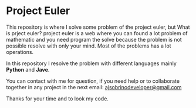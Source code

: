 # Project Euler

This repository is where I solve some problem of the project euler, but What is prject euler? project euler is a web where you can found a lot problem of mathematic and you need program the solve because the problem is not possible resolve with only your mind.
Most of the problems has a lot operations.

In this repository I resolve the problem with different languages mainly **Python** and **Jave**.

You can contact with me for question, if you need help or to collaborate together in any project in the next email: <ajsobrinodeveloper@gmail.com>

Thanks for your time and to look my code.
